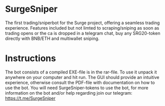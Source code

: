 # SurgeSniper
The first trading/sniperbot for the Surge project, offering a seamless trading experience. Features included but not limted to scraping/sniping as soon as trading opens or the ca is dropped in a telegram chat, buy any SRG20-token directly with BNB/ETH and multiwallet sniping. 

# Instructions
The bot consists of a compiled EXE-file is in the rar-file. To use it unpack it anywhere on your computer and hit run. The GUI should provide an intuitive experience, otherwise consult the PDF-file with documentation on how to use the bot. You will need SurgeSniper-tokens to use the bot, for more information on the bot and/or help regarding join our telegram: https://t.me/SurgeSniper
